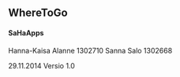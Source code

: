 
## WhereToGo 

#### SaHaApps

Hanna-Kaisa Alanne 1302710
Sanna Salo 1302668

29.11.2014
Versio 1.0

